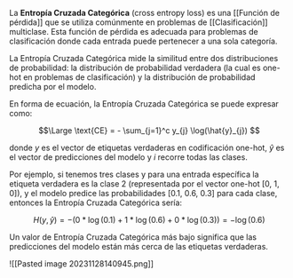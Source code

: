 La **Entropía Cruzada Categórica** (cross entropy loss) es una [[Función de pérdida]] que se utiliza comúnmente en problemas de [[Clasificación]] multiclase. Esta función de pérdida es adecuada para problemas de clasificación donde cada entrada puede pertenecer a una sola categoría.

La Entropía Cruzada Categórica mide la similitud entre dos distribuciones de probabilidad: la distribución de probabilidad verdadera (la cual es one-hot en problemas de clasificación) y la distribución de probabilidad predicha por el modelo.

En forma de ecuación, la Entropía Cruzada Categórica se puede expresar como:

$$\Large
\text{CE} = - \sum_{j=1}^c y_{j} \log(\hat{y}_{j})
$$

donde $y$ es el vector de etiquetas verdaderas en codificación one-hot, $\hat{y}$ es el vector de predicciones del modelo y $i$ recorre todas las clases.

Por ejemplo, si tenemos tres clases y para una entrada específica la etiqueta verdadera es la clase 2 (representada por el vector one-hot [0, 1, 0]), y el modelo predice las probabilidades [0.1, 0.6, 0.3] para cada clase, entonces la Entropía Cruzada Categórica sería:

$$
H(y, \hat{y}) = - (0 * \log(0.1) + 1 * \log(0.6) + 0 * \log(0.3)) = - \log(0.6)
$$

Un valor de Entropía Cruzada Categórica más bajo significa que las predicciones del modelo están más cerca de las etiquetas verdaderas.

![[Pasted image 20231128140945.png]]


